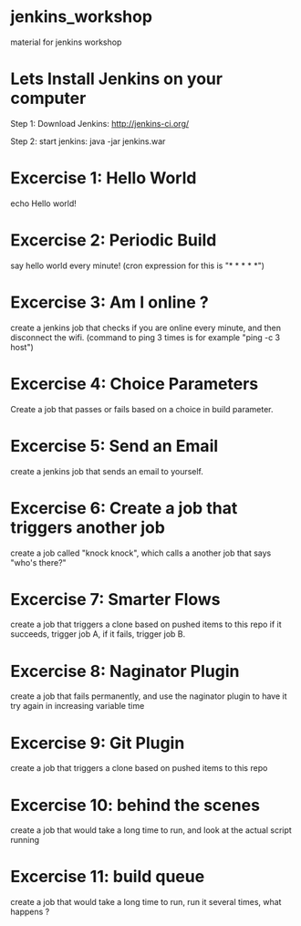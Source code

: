# jenkins_workshop
material for jenkins workshop

# Lets Install Jenkins on your computer
Step 1: Download Jenkins: http://jenkins-ci.org/

Step 2: start jenkins: 
java -jar jenkins.war

# Excercise 1: Hello World
echo Hello world!

# Excercise 2: Periodic Build
say hello world every minute! (cron expression for this is "* * * * *")

# Excercise 3: Am I online ?
create a jenkins job that checks if you are online every minute, and then disconnect the wifi.
(command to ping 3 times is for example "ping -c 3 host")

# Excercise 4: Choice Parameters
Create a job that passes or fails based on a choice in build parameter.

# Excercise 5: Send an Email
create a jenkins job that sends an email to yourself.

# Excercise 6: Create a job that triggers another job
create a job called "knock knock", which calls a another job that says "who's there?"

# Excercise 7: Smarter Flows
create a job that triggers a clone based on pushed items to this repo
if it succeeds, trigger job A, if it fails, trigger job B.

# Excercise 8: Naginator Plugin
create a job that fails permanently, and use the naginator plugin to have it try again in increasing variable time

# Excercise 9: Git Plugin
create a job that triggers a clone based on pushed items to this repo

# Excercise 10: behind the scenes
create a job that would take a long time to run, and look at the actual script running

# Excercise 11: build queue
create a job that would take a long time to run, run it several times, what happens ?
